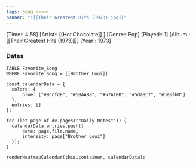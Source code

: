 ```yaml
---
tags: Song ⭐⭐⭐⭐ 
banner: "![[Their Greatest Hits (1973).jpg]]"
---
```

[Time:: 4:58]
[Artist:: [[Hot Chocolate]] ]
[Genre:: Pop]
[Played:: 1]
[Album:: [[Their Greatest Hits (1973)]]]
[Year:: 1973]
### Dates
````dataview
TABLE Favorite_Song
WHERE Favorite_Song = [[Brother Loui]]
````
  ```dataviewjs
const calendarData = { 
	colors: { 
		blue: ["#9ccfd8", "#5BAAB8", "#57A1BB", "#5da8c7", "#3e8fb0"] 
	}, 
	entries: [] 
}; 

for (let page of dv.pages('"Daily Notes"')) { 
	calendarData.entries.push({ 
		date: page.file.name, 
		intensity: page["Brother_Loui"]
	}); 
} 

renderHeatmapCalendar(this.container, calendarData);
```
